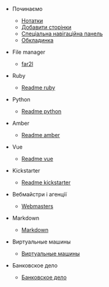 - Починаємо

  - [Нотатки](notes.md)
  - [Добавити сторінки](more-pages.md)
  - [Спеціальна навігаційна панель](custom-navbar.md)
  - [Обкладинка](cover.md)
  


- File manager

  - [far2l](/filemanager/far2l.md)


- Ruby

  - [Readme ruby](/ruby/Readme)

- Python

  - [Readme python](/python/Readme)  

- Amber

  - [Readme amber](/amber/Readme)       

- Vue

  - [Readme vue](/vue/Readme)    

- Kickstarter

  - [Readme kickstarter](/kickstarter/Readme)   

- Вебмайстри і агенції

  - [Webmasters](/webmasters/webmasters.md)

- Markdown

  - [Markdown](/markdown/markdown.md)

- Виртуальные машины

  - [Виртуальные машины](/virtualbox/virtualbox.md)

- Банковское дело

  - [Банковское дело](/bank/bank.md)